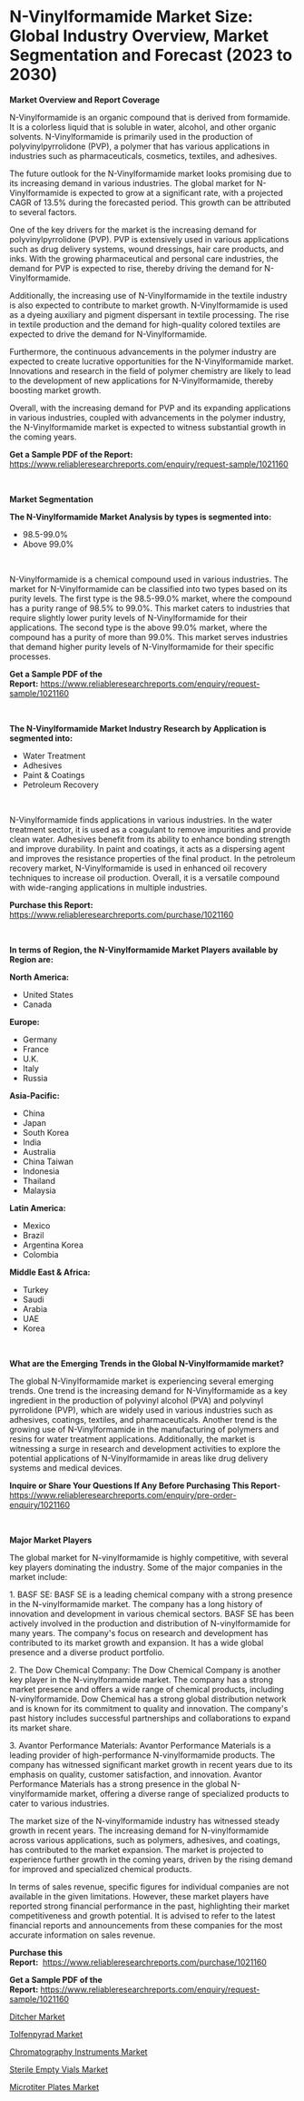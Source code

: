 <p><h1>N-Vinylformamide Market Size: Global Industry Overview, Market Segmentation and Forecast (2023 to 2030)</h1></p><p><strong>Market Overview and Report Coverage</strong></p>
<p><p>N-Vinylformamide is an organic compound that is derived from formamide. It is a colorless liquid that is soluble in water, alcohol, and other organic solvents. N-Vinylformamide is primarily used in the production of polyvinylpyrrolidone (PVP), a polymer that has various applications in industries such as pharmaceuticals, cosmetics, textiles, and adhesives.</p><p>The future outlook for the N-Vinylformamide market looks promising due to its increasing demand in various industries. The global market for N-Vinylformamide is expected to grow at a significant rate, with a projected CAGR of 13.5% during the forecasted period. This growth can be attributed to several factors.</p><p>One of the key drivers for the market is the increasing demand for polyvinylpyrrolidone (PVP). PVP is extensively used in various applications such as drug delivery systems, wound dressings, hair care products, and inks. With the growing pharmaceutical and personal care industries, the demand for PVP is expected to rise, thereby driving the demand for N-Vinylformamide.</p><p>Additionally, the increasing use of N-Vinylformamide in the textile industry is also expected to contribute to market growth. N-Vinylformamide is used as a dyeing auxiliary and pigment dispersant in textile processing. The rise in textile production and the demand for high-quality colored textiles are expected to drive the demand for N-Vinylformamide.</p><p>Furthermore, the continuous advancements in the polymer industry are expected to create lucrative opportunities for the N-Vinylformamide market. Innovations and research in the field of polymer chemistry are likely to lead to the development of new applications for N-Vinylformamide, thereby boosting market growth.</p><p>Overall, with the increasing demand for PVP and its expanding applications in various industries, coupled with advancements in the polymer industry, the N-Vinylformamide market is expected to witness substantial growth in the coming years.</p></p>
<p><strong>Get a Sample PDF of the Report:</strong> <a href="https://www.reliableresearchreports.com/enquiry/request-sample/1021160">https://www.reliableresearchreports.com/enquiry/request-sample/1021160</a></p>
<p>&nbsp;</p>
<p><strong>Market Segmentation</strong></p>
<p><strong>The N-Vinylformamide Market Analysis by types is segmented into:</strong></p>
<p><ul><li>98.5-99.0%</li><li>Above 99.0%</li></ul></p>
<p>&nbsp;</p>
<p><p>N-Vinylformamide is a chemical compound used in various industries. The market for N-Vinylformamide can be classified into two types based on its purity levels. The first type is the 98.5-99.0% market, where the compound has a purity range of 98.5% to 99.0%. This market caters to industries that require slightly lower purity levels of N-Vinylformamide for their applications. The second type is the above 99.0% market, where the compound has a purity of more than 99.0%. This market serves industries that demand higher purity levels of N-Vinylformamide for their specific processes.</p></p>
<p><strong>Get a Sample PDF of the Report:</strong>&nbsp;<a href="https://www.reliableresearchreports.com/enquiry/request-sample/1021160">https://www.reliableresearchreports.com/enquiry/request-sample/1021160</a></p>
<p>&nbsp;</p>
<p><strong>The N-Vinylformamide Market Industry Research by Application is segmented into:</strong></p>
<p><ul><li>Water Treatment</li><li>Adhesives</li><li>Paint & Coatings</li><li>Petroleum Recovery</li></ul></p>
<p>&nbsp;</p>
<p><p>N-Vinylformamide finds applications in various industries. In the water treatment sector, it is used as a coagulant to remove impurities and provide clean water. Adhesives benefit from its ability to enhance bonding strength and improve durability. In paint and coatings, it acts as a dispersing agent and improves the resistance properties of the final product. In the petroleum recovery market, N-Vinylformamide is used in enhanced oil recovery techniques to increase oil production. Overall, it is a versatile compound with wide-ranging applications in multiple industries.</p></p>
<p><strong>Purchase this Report:</strong>&nbsp; <a href="https://www.reliableresearchreports.com/purchase/1021160">https://www.reliableresearchreports.com/purchase/1021160</a></p>
<p>&nbsp;</p>
<p><strong>In terms of Region, the N-Vinylformamide Market Players available by Region are:</strong></p>
<p>
    <p> <strong> North America: </strong>
        <ul>
            <li>United States</li>
            <li>Canada</li>
        </ul>
        </p> 
    <p> <strong> Europe: </strong>
        <ul>
            <li>Germany</li>
            <li>France</li>
            <li>U.K.</li>
            <li>Italy</li>
            <li>Russia</li>
        </ul>
        </p> 
    <p> <strong> Asia-Pacific: </strong>
        <ul>
            <li>China</li>
            <li>Japan</li>
            <li>South Korea</li>
            <li>India</li>
            <li>Australia</li>
            <li>China Taiwan</li>
            <li>Indonesia</li>
            <li>Thailand</li>
            <li>Malaysia</li>
        </ul>
        </p> 
    <p> <strong> Latin America: </strong>
        <ul>
            <li>Mexico</li>
            <li>Brazil</li>
            <li>Argentina Korea</li>
            <li>Colombia</li>
        </ul>
        </p> 
    <p> <strong> Middle East & Africa: </strong>
        <ul>
            <li>Turkey</li>
            <li>Saudi</li>
            <li>Arabia</li>
            <li>UAE</li>
            <li>Korea</li>
        </ul>
    </p>
    </p>
<p>&nbsp;</p>
<p><strong>What are the Emerging Trends in the Global N-Vinylformamide market?</strong></p>
<p><p>The global N-Vinylformamide market is experiencing several emerging trends. One trend is the increasing demand for N-Vinylformamide as a key ingredient in the production of polyvinyl alcohol (PVA) and polyvinyl pyrrolidone (PVP), which are widely used in various industries such as adhesives, coatings, textiles, and pharmaceuticals. Another trend is the growing use of N-Vinylformamide in the manufacturing of polymers and resins for water treatment applications. Additionally, the market is witnessing a surge in research and development activities to explore the potential applications of N-Vinylformamide in areas like drug delivery systems and medical devices.</p></p>
<p><strong>Inquire or Share Your Questions If Any Before Purchasing This Report</strong>- <a href="https://www.reliableresearchreports.com/enquiry/pre-order-enquiry/1021160">https://www.reliableresearchreports.com/enquiry/pre-order-enquiry/1021160</a></p>
<p>&nbsp;</p>
<p><strong>Major Market Players</strong></p>
<p><p>The global market for N-vinylformamide is highly competitive, with several key players dominating the industry. Some of the major companies in the market include:</p><p>1. BASF SE: BASF SE is a leading chemical company with a strong presence in the N-vinylformamide market. The company has a long history of innovation and development in various chemical sectors. BASF SE has been actively involved in the production and distribution of N-vinylformamide for many years. The company's focus on research and development has contributed to its market growth and expansion. It has a wide global presence and a diverse product portfolio.</p><p>2. The Dow Chemical Company: The Dow Chemical Company is another key player in the N-vinylformamide market. The company has a strong market presence and offers a wide range of chemical products, including N-vinylformamide. Dow Chemical has a strong global distribution network and is known for its commitment to quality and innovation. The company's past history includes successful partnerships and collaborations to expand its market share.</p><p>3. Avantor Performance Materials: Avantor Performance Materials is a leading provider of high-performance N-vinylformamide products. The company has witnessed significant market growth in recent years due to its emphasis on quality, customer satisfaction, and innovation. Avantor Performance Materials has a strong presence in the global N-vinylformamide market, offering a diverse range of specialized products to cater to various industries.</p><p>The market size of the N-vinylformamide industry has witnessed steady growth in recent years. The increasing demand for N-vinylformamide across various applications, such as polymers, adhesives, and coatings, has contributed to the market expansion. The market is projected to experience further growth in the coming years, driven by the rising demand for improved and specialized chemical products.</p><p>In terms of sales revenue, specific figures for individual companies are not available in the given limitations. However, these market players have reported strong financial performance in the past, highlighting their market competitiveness and growth potential. It is advised to refer to the latest financial reports and announcements from these companies for the most accurate information on sales revenue.</p></p>
<p><strong>Purchase this Report:</strong>&nbsp;&nbsp;<a href="https://www.reliableresearchreports.com/purchase/1021160">https://www.reliableresearchreports.com/purchase/1021160</a></p>
<p></p>
<p><strong>Get a Sample PDF of the Report:</strong>&nbsp;<a href="https://www.reliableresearchreports.com/enquiry/request-sample/1021160">https://www.reliableresearchreports.com/enquiry/request-sample/1021160</a></p>
<p><p><a href="https://medium.com/@noemiharvey05/ditcher-market-size-growth-forecast-2023-2030-196d33accde2">Ditcher Market</a></p><p><a href="https://www.linkedin.com/pulse/tolfenpyrad-market-size-2023-2030-global-industrial-analysis-tyvwf/">Tolfenpyrad Market</a></p><p><a href="https://medium.com/@adolfoadams1988/chromatography-instruments-market-size-growth-forecast-2023-2030-9ec62d70bbb8">Chromatography Instruments Market</a></p><p><a href="https://www.reportprime.com/sterile-empty-vials-r10646">Sterile Empty Vials Market</a></p><p><a href="https://www.reportprime.com/microtiter-plates-r10645">Microtiter Plates Market</a></p></p>